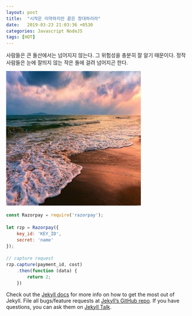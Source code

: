 ```yaml
---
layout: post
title:  "시작은 미약하지만 끝은 창대하리라"
date:   2019-03-23 21:03:36 +0530
categories: Javascript NodeJS
tags: [HOT]
---
```

사람들은 큰 돌산에서는 넘어지지 않는다. 
그 위험성을 충분히 잘 알기 때문이다.
정작 사람들은 눈에 잘띄지 않는
작은 돌에 걸려 넘어지곤 한다.

![test](/assets/portfolio.png)

```javascript
const Razorpay = require('razorpay');

let rzp = Razorpay({
	key_id: 'KEY_ID',
	secret: 'name'
});

// capture request
rzp.capture(payment_id, cost)
	.then(function (data) {
		return 2;
	})
```

Check out the [Jekyll docs][jekyll-docs] for more info on how to get the most out of Jekyll. File all bugs/feature requests at [Jekyll’s GitHub repo][jekyll-gh]. If you have questions, you can ask them on [Jekyll Talk][jekyll-talk].

[jekyll-docs]: https://jekyllrb.com/docs/home
[jekyll-gh]:   https://github.com/jekyll/jekyll
[jekyll-talk]: https://talk.jekyllrb.com/
